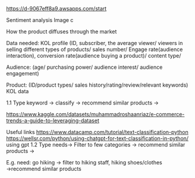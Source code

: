 https://d-9067eff8a9.awsapps.com/start

Sentiment analysis
Image c

How the product diffuses through the market 

Data needed:
KOL profile
(ID, subscriber, the average viewer/ viewers in selling different types of products/ sales number/ Engage rate(audience interaction), conversion rate(audience buying a product)/ content type/

Audience:
(age/ purchasing power/ audience interest/ audience engagement)

Product:
(ID/product types/ sales history/rating/review/relevant keywords)
KOL data


1.1
Type keyword → classify → recommend similar products → 

https://www.kaggle.com/datasets/muhammadroshaanriaz/e-commerce-trends-a-guide-to-leveraging-dataset

Useful links 
https://www.datacamp.com/tutorial/text-classification-python
https://wellsr.com/python/using-chatgpt-for-text-classification-in-python/ using gpt
1.2
Type needs→ Filter to few categories → recommend similar products → 

E.g.  need: go hiking → filter to hiking staff, hiking shoes/clothes →recommend similar products







